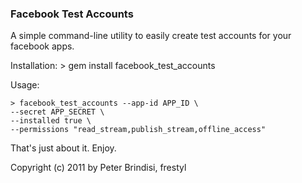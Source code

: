 ### Facebook Test Accounts ###

A simple command-line utility to easily create test accounts for your facebook apps. 

Installation:
    > gem install facebook_test_accounts
    
Usage:

    > facebook_test_accounts --app-id APP_ID \
    --secret APP_SECRET \
    --installed true \
    --permissions "read_stream,publish_stream,offline_access"
    
That's just about it. Enjoy.

Copyright (c) 2011 by Peter Brindisi, frestyl